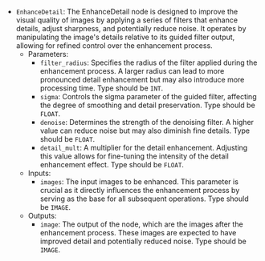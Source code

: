 - `EnhanceDetail`: The EnhanceDetail node is designed to improve the visual quality of images by applying a series of filters that enhance details, adjust sharpness, and potentially reduce noise. It operates by manipulating the image's details relative to its guided filter output, allowing for refined control over the enhancement process.
    - Parameters:
        - `filter_radius`: Specifies the radius of the filter applied during the enhancement process. A larger radius can lead to more pronounced detail enhancement but may also introduce more processing time. Type should be `INT`.
        - `sigma`: Controls the sigma parameter of the guided filter, affecting the degree of smoothing and detail preservation. Type should be `FLOAT`.
        - `denoise`: Determines the strength of the denoising filter. A higher value can reduce noise but may also diminish fine details. Type should be `FLOAT`.
        - `detail_mult`: A multiplier for the detail enhancement. Adjusting this value allows for fine-tuning the intensity of the detail enhancement effect. Type should be `FLOAT`.
    - Inputs:
        - `images`: The input images to be enhanced. This parameter is crucial as it directly influences the enhancement process by serving as the base for all subsequent operations. Type should be `IMAGE`.
    - Outputs:
        - `image`: The output of the node, which are the images after the enhancement process. These images are expected to have improved detail and potentially reduced noise. Type should be `IMAGE`.
